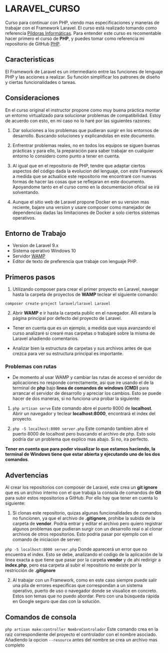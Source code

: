 # LARAVEL_CURSO

Curso para continuar con PHP, viendo mas especificaciones y maneras de trabajar con el Framework Laravel. El curso está realizado tomando como referencia [Píldoras Informáticas](https://www.pildorasinformaticas.es/course/laravel/). Para entender este curso es recomentable hacer primero el curso de **PHP**, y puedes tomar como referencia mi repositorio de GitHub [PHP](https://github.com/danicontec/PHP_CURSO).

## Caracteristicas

El Framework de Laravel es un intermediario entre las funciones de lenguaje PHP y las acciones a realizar. Su función simplificar los patrones de diseño y ciertas funcionalidades o tareas.

## Consideraciones

En el curso original el instructor propone como muy buena práctica montar un entorno virtualizado para solucionar problemas de compatibilidad. Estoy de acuerdo con esto, en mi caso no lo haré por las siguientes razones:

1. Dar soluciones a los problemas que pudieran surgir en los entornos de desarrollo. Buscando soluciones y explicandolas en este documento.

2. Enfrentrar problemas reales, no en todos los equipos se siguen buenas prácticas y para ello, la preparación para saber trabajar en cualquier entorno lo considero como punto a tener en cuenta.

3. Al igual que en el repositorio de PHP, tendre que adaptar ciertos aspectos del código dada la evolucion del lenguaje, con este Framework a medida que se actualice este repositorio me encontraré con nuevas formas de hacer las cosas que se reflejaran en este documento. Apoyandome tanto en el curso como en la documentación oficial se irá solventando.

4. Aunque el sitio web de Laravel propone Docker en su version mas reciente, bajare una version y usare composer como manejador de dependencias dadas las limitaciones de Docker a solo ciertos sistemas operativos.

## Entorno de Trabajo

- Version de Laravel 9.x
- Sistema operativo Windows 10
- Servidor [WAMP](https://www.wampserver.com/en/)
- Editor de texto de preferencia que trabaje con lenguaje PHP.

## Primeros pasos

1. Utilizando composer para crear el primer proyecto en Laravel, navegar hasta la carpeta de proyectos de **WAMP** teclear el siguiente comando:

`composer create-project laravel/laravel Laravel`

2. Abrir **WAMP** e ir hasta la carpeta public en el navegador. Alli estara la página principal por defecto del proyecto de Laravel. 

- Tener en cuenta que es un ejemplo, a medida que vaya avanzando el curso analizaré si crearé mas carpetas o trabajaré sobre la misma de Laravel añadiendo comentarios.

- Analizar bien la estructura de carpetas y sus archivos antes de que crezca para ver su estructura principal es importante.

### Problemas con rutas

- De momento al usar WAMP y cambiar las rutas de acceso el servidor de aplicaciones no responde correctamente, asi que ire usando el de la terminal de **php** bajo **linea de comandos de windows (CMD)** para arrancar el servidor de desarrollo y apreciar los cambios. Esto se puede hacer de dos maneras, si no funciona una probar la siguiente:

1. `php artisan serve` Este comando abre el puerto 8000 de **localhost**. Abrir un navegador y teclear **localhost:8000**, encontrará el index del proyecto.

2. `php -S localhost:8000 server.php` Este comando tambien abre el puerto 8000 de localhost pero buscando el archivo de php. Esto solo podría dar un problema que explico mas abajo. Si no, ira perfecto.

**Tener en cuenta que para poder visualizar lo que estamos haciendo, la terminal de Windows tiene que estar abierta y ejecutando uno de los dos comandos**.

## Advertencias

Al crear los repositorios con composer de Laravel, este crea un **git ignore** que es un archivo interno con el que trabaja la consola de comandos de **Git** para subir estos repositorios a GitHub. Por ello hay que tener en cuenta lo siguiente:

1. Si clonas este repositorio, quizas algunas funcionalidades de comandos no funcionen, ya que el archivo de **.gitignore**, prohibe la subida de la carpeta de **vendor**. Podria entrar y editar el archivo pero quiero registrar algunos problemas que pudieran surgir con un desarrollo real o al clonar archivos de otros repositorios. Esto podria pasar por ejemplo con el comando de iniciacion de server:

`php -S localhost:8000 server.php` Donde aparecerá un error que no encuentra el index. Esto se debe, analizando el codigo de la aplicación de la linea exacta a que tiene que pasar por la carpeta **vendor** y de ahi redirigir a **index.php**, pero esa carpeta al subir el repositorio no existe por la restricción de **.gitignore**

2. Al trabajar con un Framework, como en este caso siempre puede salir una pila de errores especificas que correspondan a un sistema operativo, puerto de uso o navegador donde se visualice en concreto. Estos son temas que no puedo abordar. Pero con una búsqueda rápida en Google seguro que das con la solución.

## Comandos de consola

`php artisan make:controller NombreControlador` Este comando crea en la raiz correspondiente del proyecto el controlador con el nombre asociado. Añadiendo la opcion `--resource` antes del nombre se crea un archivo mas completo